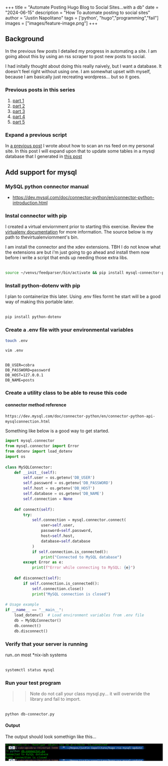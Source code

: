 +++
title =  "Automate Posting Hugo Blog to Social Sites...with a db"
date = "2024-06-15"
description = "How To automate posting to social sites"
author = "Justin Napolitano"
tags = ['python', "hugo","programming","fail"]
images = ["images/feature-image.png"]
+++


## Background

In the previous few posts I detailed my progress in automating a site.  I am going about this by using an rss scraper to post new posts to social. 

I had initally thought about doing this really naively, but I want a database. It doesn't feel right without using one. I am somewhat upset with myself, because I am basically just recreating wordpress... but so it goes. 

### Previous posts in this series

1. [part 1](https://jnapolitano.com/en/posts/hugo-social-publisher/)
2. [part 2](https://jnapolitano.com/en/posts/python-rss-reader/)
3. [part 3](https://jnapolitano.com/en/posts/mysql-install-buntu/)
4. [part 4](https://jnapolitano.com/en/posts/mysql-config/)
5. [part 5](https://jnapolitano.com/en/posts/hugo-rss-setup/)

### Expand a previous script

In [a previous post](https://jnapolitano.com/en/posts/python-rss-reader/) I wrote about how to scan an rss feed on my personal site. In this post I will expand upon that to update some tables in a mysql database that I generated in [this post](https://jnapolitano.com/en/posts/mysql-config/)

## Add support for mysql 

### MySQL python connector manual 

* https://dev.mysql.com/doc/connector-python/en/connector-python-introduction.html


### Instal connector with pip

I created a virtual enviornment prior to starting this exercise. Review the [virtualenv documentation](https://virtualenv.pypa.io/en/latest/) for more information.  The source below is my path to thevirtualenviornment's bin.  

I am install the connector and the xdev extensions. TBH I do not know what the extensions are but i'm just going to go ahead and install them now before i write a script that ends up needing those extra libs. 

```bash

source ~/venvs/feedparser/bin/activate && pip install mysql-connector-python && pip install mysqlx-connector-python

```

### Install python-dotenv with pip

I plan to containerize this later. Using .env files formt he start will be a good way of making this portable later.  

```bash 

pip install python-dotenv

```

### Create a .env file with your environmental variables

```bash 
touch .env
```

```bash
vim .env
```

```vim

DB_USER=cobra 
DB_PASSWORD=password
DB_HOST=127.0.0.1
DB_NAME=posts

```

### Create a utility class to be able to reuse this code

#### connector method reference

```https://dev.mysql.com/doc/connector-python/en/connector-python-api-mysqlconnection.html```

Something like below is a good way to get started. 

```python
import mysql.connector
from mysql.connector import Error
from dotenv import load_dotenv
import os

class MySQLConnector:
    def __init__(self):
        self.user = os.getenv('DB_USER')
        self.password = os.getenv('DB_PASSWORD')
        self.host = os.getenv('DB_HOST')
        self.database = os.getenv('DB_NAME')
        self.connection = None

    def connect(self):
        try:
            self.connection = mysql.connector.connect(
                user=self.user,
                password=self.password,
                host=self.host,
                database=self.database
            )
            if self.connection.is_connected():
                print("Connected to MySQL database")
        except Error as e:
            print(f"Error while connecting to MySQL: {e}")

    def disconnect(self):
        if self.connection.is_connected():
            self.connection.close()
            print("MySQL connection is closed")

# Usage example
if __name__ == "__main__":
    load_dotenv()  # Load environment variables from .env file
    db = MySQLConnector()
    db.connect()
    db.disconnect()

```

### Verify that your server is running 

run..on most *nix-ish systems


```bash

systemctl status mysql

```

### Run your test program

>> Note do not call your class mysql.py... it will overwride the library and fail to import. 

```bash

python db-connector.py

```

#### Output

The output should look somethign like this...

![successful-test](./images/test-output.png)

